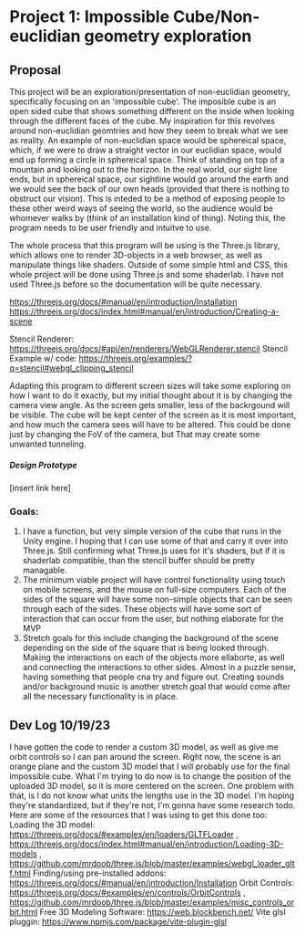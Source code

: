 # Project 1: Impossible Cube/Non-euclidian geometry exploration

## Proposal
This project will be an exploration/presentation of non-euclidian geometry, specifically focusing on an 'impossible cube'. The imposible cube is an open sided cube that shows something different on the inside when looking through the different faces of the cube. My inspiration for this revolves around non-euclidian geomtries and how they seem to break what we see as reality. An example of non-euclidian space would be sphereical space, which, if we were to draw a straight vector in our euclidian space, would end up forming a circle in sphereical space. Think of standing on top of a mountain and looking out to the horizon. In the real world, our sight line ends, but in sphereical space, our sightline would go around the earth and we would see the back of our own heads (provided that there is nothing to obstruct our vision). This is inteded to be a method of exposing people to these other weird ways of seeing the world, so the audience would be whomever walks by (think of an installation kind of thing). Noting this, the program needs to be user friendly and intuitve to use. 

The whole process that this program will be using is the Three.js library, which allows one to render 3D-objects in a web browser, as well as manipulate things like shaders. Outside of some simple html and CSS, this whole project will be done using Three.js and some shaderlab. I have not used Three.js before so the documentation will be quite necessary. 

https://threejs.org/docs/#manual/en/introduction/Installation 
https://threejs.org/docs/index.html#manual/en/introduction/Creating-a-scene 

Stencil Renderer: https://threejs.org/docs/#api/en/renderers/WebGLRenderer.stencil
Stencil Example w/ code: https://threejs.org/examples/?q=stencil#webgl_clipping_stencil 

Adapting this program to different screen sizes will take some exploring on how I want to do it exactly, but my initial thought about it is by changing the camera view angle. As the screen gets smaller, less of the backrgound will be visible. The cube will be kept center of the screen as it is most important, and how much the camera sees will have to be altered. This could be done just by changing the FoV of the camera, but That may create some unwanted tunneling.

##### Design Prototype
[insert link here]

### Goals:
1. I have a function, but very simple version of the cube that runs in the Unity engine. I hoping that I can use some of that and carry it over into Three.js. Still confirming what Three.js uses for it's shaders, but if it is shaderlab compatible, than the stencil buffer should be pretty managable.
2. The minimum viable project will have control functionality using touch on mobile screens, and the mouse on full-size computers. Each of the sides of the square will have some non-simple objects that can be seen through each of the sides. These objects will have some sort of interaction that can occur from the user, but nothing elaborate for the MVP
3. Stretch goals for this include changing the background of the scene depending on the side of the square that is being looked through. Making the interactions on each of the objects more ellaborte, as well and connecting the interactions to other sides. Almost in a puzzle sense, having something that people cna try and figure out. Creating sounds and/or background music is another stretch goal that would come after all the necessary functionality is in place.

## Dev Log 10/19/23
I have gotten the code to render a custom 3D model, as well as give me orbit controls so I can pan around the screen. Right now, the scene is an orange plane and the custom 3D model that I will probably use for the final impossible cube. What I'm trying to do now is to change the position of the uploaded 3D model, so it is more centered on the screen. One problem with that, is I do not know what units the lengths use in the 3D model. I'm hoping they're standardized, but if they're not, I'm gonna have some research todo. Here are some of the resources that I was using to get this done too:
Loading the 3D model: https://threejs.org/docs/#examples/en/loaders/GLTFLoader , https://threejs.org/docs/index.html#manual/en/introduction/Loading-3D-models , https://github.com/mrdoob/three.js/blob/master/examples/webgl_loader_gltf.html
Finding/using pre-installed addons: https://threejs.org/docs/#manual/en/introduction/Installation
Orbit Controls: https://threejs.org/docs/#examples/en/controls/OrbitControls , https://github.com/mrdoob/three.js/blob/master/examples/misc_controls_orbit.html
Free 3D Modeling Software: https://web.blockbench.net/ 
Vite glsl pluggin: https://www.npmjs.com/package/vite-plugin-glsl 
